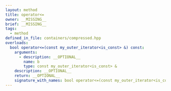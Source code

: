 ```yaml
---
layout: method
title: operator<=
owner: __MISSING__
brief: __MISSING__
tags:
  - method
defined_in_file: containers/compressed.hpp
overloads:
  bool operator<=(const my_outer_iterator<is_const> &) const:
    arguments:
      - description: __OPTIONAL__
        name: b
        type: const my_outer_iterator<is_const> &
    description: __OPTIONAL__
    return: __OPTIONAL__
    signature_with_names: bool operator<=(const my_outer_iterator<is_const> & b) const
---
```

